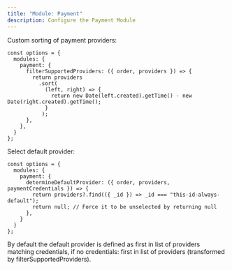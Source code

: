 ```yaml
---
title: "Module: Payment"
description: Configure the Payment Module
---
```


Custom sorting of payment providers:

```
const options = {
  modules: {
    payment: {
      filterSupportedProviders: ({ order, providers }) => {
        return providers
          .sort(
            (left, right) => {
              return new Date(left.created).getTime() - new Date(right.created).getTime();
            }
           );
      },
    },
  }
};
```


Select default provider:

```
const options = {
  modules: {
    payment: {
      determineDefaultProvider: ({ order, providers, paymentCredentials }) => {
        return providers?.find(({ _id }) => _id === "this-id-always-default");
        return null; // Force it to be unselected by returning null
      },
    }
  }
};
```

By default the default provider is defined as first in list of providers matching credentials, if no credentials: first in list of providers (transformed by filterSupportedProviders).